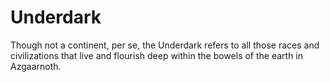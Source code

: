 # Underdark
Though not a continent, per se, the Underdark refers to all those races and civilizations that live and flourish deep within the bowels of the earth in Azgaarnoth.

